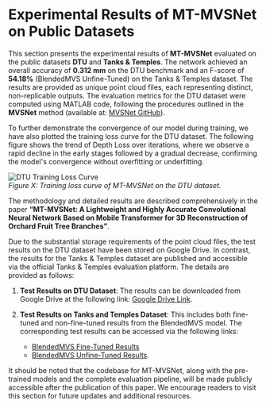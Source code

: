 # Experimental Results of MT-MVSNet on Public Datasets

This section presents the experimental results of **MT-MVSNet** evaluated on the public datasets **DTU** and **Tanks & Temples**. The network achieved an overall accuracy of **0.312 mm** on the DTU benchmark and an F-score of **54.18%** (BlendedMVS Unfine-Tuned) on the Tanks & Temples dataset. The results are provided as unique point cloud files, each representing distinct, non-replicable outputs. The evaluation metrics for the DTU dataset were computed using MATLAB code, following the procedures outlined in the **MVSNet** method (available at: [MVSNet GitHub](https://github.com/YoYo000/MVSNet)).

To further demonstrate the convergence of our model during training, we have also plotted the training loss curve for the DTU dataset. The following figure shows the trend of Depth Loss over iterations, where we observe a rapid decline in the early stages followed by a gradual decrease, confirming the model's convergence without overfitting or underfitting.

![DTU Training Loss Curve](./训练损失图-final.png)  
*Figure X: Training loss curve of MT-MVSNet on the DTU dataset.*

The methodology and detailed results are described comprehensively in the paper **“MT-MVSNet: A Lightweight and Highly Accurate Convolutional Neural Network Based on Mobile Transformer for 3D Reconstruction of Orchard Fruit Tree Branches”**.

Due to the substantial storage requirements of the point cloud files, the test results on the DTU dataset have been stored on Google Drive. In contrast, the results for the Tanks & Temples dataset are published and accessible via the official Tanks & Temples evaluation platform. The details are provided as follows:

1. **Test Results on DTU Dataset**: The results can be downloaded from Google Drive at the following link: [Google Drive Link](https://drive.google.com/drive/folders/1OlcHlkrwVOSA5i2IAVQN8rA7VqKt7ecx?dmr=1&ec=wgc-drive-hero-goto).

2. **Test Results on Tanks and Temples Dataset**: This includes both fine-tuned and non-fine-tuned results from the BlendedMVS model. The corresponding test results can be accessed via the following links:
   - [BlendedMVS Fine-Tuned Results](https://www.tanksandtemples.org/details/7425/)
   - [BlendedMVS Unfine-Tuned Results](https://www.tanksandtemples.org/details/7397/).

It should be noted that the codebase for MT-MVSNet, along with the pre-trained models and the complete evaluation pipeline, will be made publicly accessible after the publication of this paper. We encourage readers to visit this section for future updates and additional resources.

